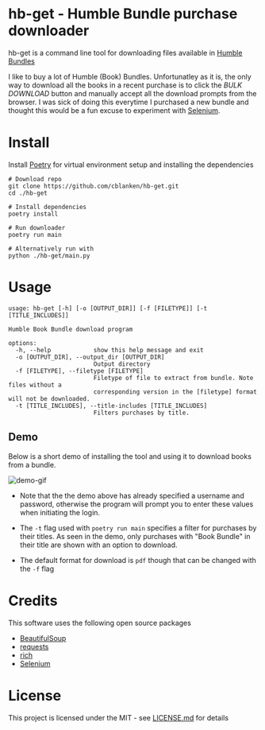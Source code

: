 # hb-get - Humble Bundle purchase downloader
hb-get is a command line tool for downloading files available in [Humble Bundles](https://www.humblebundle.com/)

I like to buy a lot of Humble (Book) Bundles. Unfortunatley as it is, the only way to download all the books in a recent purchase is to click the _BULK DOWNLOAD_ button and manually accept all the download prompts from the browser. I was sick of doing this everytime I purchased a new bundle and thought this would be a fun excuse to experiment with [Selenium](https://www.selenium.dev/documentation).

# Install
Install [Poetry](https://python-poetry.org/docs/#installation) for virtual environment setup and installing the dependencies
```shell
# Download repo
git clone https://github.com/cblanken/hb-get.git
cd ./hb-get

# Install dependencies
poetry install

# Run downloader
poetry run main

# Alternatively run with
python ./hb-get/main.py
```

# Usage
```shell
usage: hb-get [-h] [-o [OUTPUT_DIR]] [-f [FILETYPE]] [-t [TITLE_INCLUDES]]

Humble Book Bundle download program

options:
  -h, --help            show this help message and exit
  -o [OUTPUT_DIR], --output_dir [OUTPUT_DIR]
                        Output directory
  -f [FILETYPE], --filetype [FILETYPE]
                        Filetype of file to extract from bundle. Note files without a
                        corresponding version in the [filetype] format will not be downloaded.
  -t [TITLE_INCLUDES], --title-includes [TITLE_INCLUDES]
                        Filters purchases by title.
```

## Demo
Below is a short demo of installing the tool and using it to download books from a bundle.

![demo-gif]()

- Note that the the demo above has already specified a username and password, otherwise the program will prompt you to enter these values when initiating the login.
- The `-t` flag used with `poetry run main` specifies a filter for purchases by their titles. As seen in the demo, only purchases with "Book Bundle" in their title are shown with an option to download.

- The default format for download is `pdf` though that can be changed with the `-f` flag

# Credits
This software uses the following open source packages
- [BeautifulSoup](https://www.crummy.com/software/BeautifulSoup/bs4/doc/#)
- [requests](https://requests.readthedocs.io/en/latest/)
- [rich](https://github.com/Textualize/rich) 
- [Selenium](https://www.selenium.dev/documentation)

# License
This project is licensed under the MIT - see [LICENSE.md](./LICENSE.md) for details